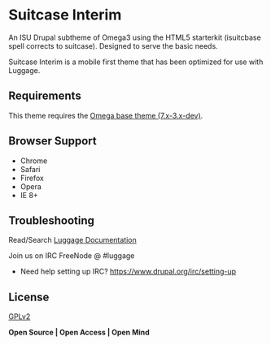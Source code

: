 # Suitcase Interim

An ISU Drupal subtheme of Omega3 using the HTML5 starterkit (isuitcbase spell corrects to suitcase).  Designed to serve the basic needs.

Suitcase Interim is a mobile first theme that has been optimized for use with Luggage.

## Requirements

This theme requires the [Omega base theme (7.x-3.x-dev)](https://ftp.drupal.org/files/projects/omega-7.x-3.x-dev.zip).

## Browser Support
- Chrome
- Safari
- Firefox
- Opera
- IE 8+

## Troubleshooting

Read/Search [Luggage Documentation][]

Join us on IRC FreeNode @ #luggage
* Need help setting up IRC? https://www.drupal.org/irc/setting-up

## License

[GPLv2][]

**Open Source | Open Access | Open Mind**

[GPLv2]:http://www.gnu.org/licenses/gpl-2.0.html
[Luggage Documentation]:http://www.biology-it.iastate.edu/luggage_doc/

